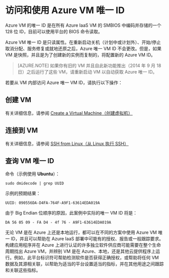 <properties
   pageTitle="访问 VM ID"
   description="介绍如何访问和使用 Azure VM 唯一 ID"
   services="virtual-machines-linux"
   documentationCenter="virtual-machines"
   authors="kmouss"
   manager="drewm"
   editor=""/>

<tags
	ms.service="virtual-machines-linux"
	ms.date="02/08/2016"
	wacn.date=""/>
   
# 访问和使用 Azure VM 唯一 ID

Azure VM 的唯一 ID 是在所有 Azure IaaS VM 的 SMBIOS 中编码并存储的一个 128 位 ID，目前可以使用平台的 BIOS 命令读取。

Azure VM 唯一 ID 是只读属性。在重新启动关机（计划中或计划外）、开始/停止取消分配、服务修复或就地还原之后，Azure 唯一 VM ID 不会更改。但是，如果 VM 是快照，并且是为了创建新的实例而复制的，将配置新的 Azure VM ID。

> [AZURE.NOTE] 如果你有旧的 VM 并且自此新功能推出（2014 年 9 月 18 日）之后运行了这些 VM，请重新启动 VM 以自动获取 Azure 唯一 ID。


若要从 VM 内部访问 Azure 唯一 VM ID，请执行以下操作：


## 创建 VM
 

有关详细信息，请参阅 [Create a Virtual Machine（创建虚拟机）](/documentation/articles/virtual-machines-linux-creation-choices)


## 连接到 VM
 

有关详细信息，请参阅 [SSH from Linux（从 Linux 执行 SSH）](/documentation/articles/virtual-machines-linux-ssh-from-linux)


## 查询 VM 唯一 ID

命令（示例使用 **Ubuntu**）：

    sudo dmidecode | grep UUID
    
示例的预期结果：

    UUID: 090556DA-D4FA-764F-A9F1-63614EDA019A
    
由于 Big Endian 位顺序的原因，此案例中实际的唯一 VM ID 将是：

    DA 56 05 09 - FA D4 - 4f 76 - A9F1-63614EDA019A
    
    
无论 VM 是在 Azure 上还是本地运行，都可以在不同的方案中使用 Azure VM 唯一 ID，并且可以帮助在 Azure IaaS 部署中可能有的授权、报告或一般跟踪要求。构建应用程序并在 Azure 上进行认证的许多独立软件供应商可能需要在整个生命周期找出 Azure VM，并辨别 VM 是在 Azure、本地，还是其他云提供程序上运行。例如，此平台标识符可帮助检测软件是否获得正确授权，或帮助将任何 VM 数据及其源相关联，以帮助为适当的平台设置适当的指标，并在其他用途之间跟踪和关联这些指标。

<!---HONumber=Mooncake_0503_2016-->